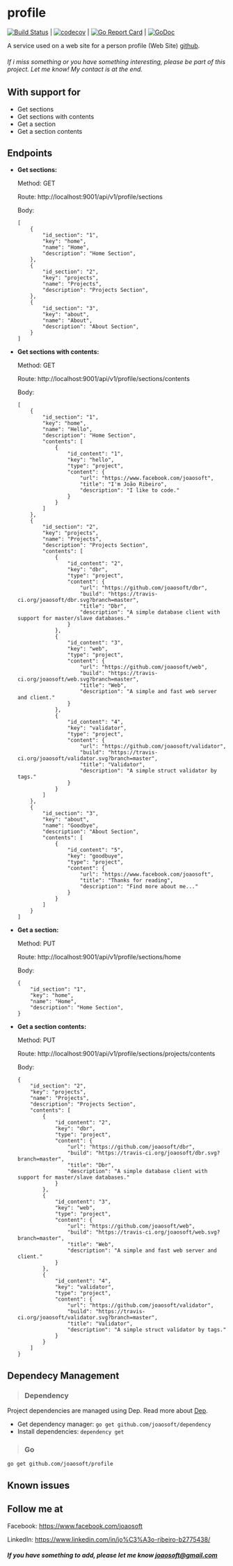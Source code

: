 # profile
[![Build Status](https://travis-ci.org/joaosoft/profile.svg?branch=master)](https://travis-ci.org/joaosoft/profile) | [![codecov](https://codecov.io/gh/joaosoft/profile/branch/master/graph/badge.svg)](https://codecov.io/gh/joaosoft/profile) | [![Go Report Card](https://goreportcard.com/badge/github.com/joaosoft/profile)](https://goreportcard.com/report/github.com/joaosoft/profile) | [![GoDoc](https://godoc.org/github.com/joaosoft/profile?status.svg)](https://godoc.org/github.com/joaosoft/profile)

A service used on a web site for a person profile (Web Site) [github](https://github.com/joaosoft/vue-profile).


###### If i miss something or you have something interesting, please be part of this project. Let me know! My contact is at the end.

## With support for
* Get sections
* Get sections with contents
* Get a section
* Get a section contents

## Endpoints
* **Get sections:** 

    Method: GET

    Route: http://localhost:9001/api/v1/profile/sections
    
    Body: 
    ```
    [
        {
            "id_section": "1",
            "key": "home",
            "name": "Home",
            "description": "Home Section",
        },
        {
            "id_section": "2",
            "key": "projects",
            "name": "Projects",
            "description": "Projects Section",
        },
        {
            "id_section": "3",
            "key": "about",
            "name": "About",
            "description": "About Section",
        }
    ]
    ```

* **Get sections with contents:** 

    Method: GET

    Route: http://localhost:9001/api/v1/profile/sections/contents
    
    Body: 
    ```
    [
        {
            "id_section": "1",
            "key": "home",
            "name": "Hello",
            "description": "Home Section",
            "contents": [
                {
                    "id_content": "1",
                    "key": "hello",
                    "type": "project",
                    "content": {
                        "url": "https://www.facebook.com/joaosoft",
                        "title": "I'm João Ribeiro",
                        "description": "I like to code."
                    }
                }
            ]
        },
        {
            "id_section": "2",
            "key": "projects",
            "name": "Projects",
            "description": "Projects Section",
            "contents": [
                {
                    "id_content": "2",
                    "key": "dbr",
                    "type": "project",
                    "content": {
                        "url": "https://github.com/joaosoft/dbr",
                        "build": "https://travis-ci.org/joaosoft/dbr.svg?branch=master",
                        "title": "Dbr",
                        "description": "A simple database client with support for master/slave databases."
                    }
                },
                {
                    "id_content": "3",
                    "key": "web",
                    "type": "project",
                    "content": {
                        "url": "https://github.com/joaosoft/web",
                        "build": "https://travis-ci.org/joaosoft/web.svg?branch=master",
                        "title": "Web",
                        "description": "A simple and fast web server and client."
                    }
                },
                {
                    "id_content": "4",
                    "key": "validator",
                    "type": "project",
                    "content": {
                        "url": "https://github.com/joaosoft/validator",
                        "build": "https://travis-ci.org/joaosoft/validator.svg?branch=master",
                        "title": "Validator",
                        "description": "A simple struct validator by tags."
                    }
                }
            ]
        },
        {
            "id_section": "3",
            "key": "about",
            "name": "Goodbye",
            "description": "About Section",
            "contents": [
                {
                    "id_content": "5",
                    "key": "goodbuye",
                    "type": "project",
                    "content": {
                        "url": "https://www.facebook.com/joaosoft",
                        "title": "Thanks for reading",
                        "description": "Find more about me..."
                    }
                }
            ]
        }
    ]
    ```
    
* **Get a section:** 

    Method: PUT
    
    Route: http://localhost:9001/api/v1/profile/sections/home
    
    Body: 
    ```
    {
        "id_section": "1",
        "key": "home",
        "name": "Home",
        "description": "Home Section",
    }
    ```

* **Get a section contents:** 

    Method: PUT
    
    Route: http://localhost:9001/api/v1/profile/sections/projects/contents
    
    Body: 
    ```
    {
        "id_section": "2",
        "key": "projects",
        "name": "Projects",
        "description": "Projects Section",
        "contents": [
            {
                "id_content": "2",
                "key": "dbr",
                "type": "project",
                "content": {
                    "url": "https://github.com/joaosoft/dbr",
                    "build": "https://travis-ci.org/joaosoft/dbr.svg?branch=master",
                    "title": "Dbr",
                    "description": "A simple database client with support for master/slave databases."
                }
            },
            {
                "id_content": "3",
                "key": "web",
                "type": "project",
                "content": {
                    "url": "https://github.com/joaosoft/web",
                    "build": "https://travis-ci.org/joaosoft/web.svg?branch=master",
                    "title": "Web",
                    "description": "A simple and fast web server and client."
                }
            },
            {
                "id_content": "4",
                "key": "validator",
                "type": "project",
                "content": {
                    "url": "https://github.com/joaosoft/validator",
                    "build": "https://travis-ci.org/joaosoft/validator.svg?branch=master",
                    "title": "Validator",
                    "description": "A simple struct validator by tags."
                }
            }
        ]
    }
    ```

## Dependecy Management
>### Dependency

Project dependencies are managed using Dep. Read more about [Dep](https://github.com/golang/dep).
* Get dependency manager: `go get github.com/joaosoft/dependency`
* Install dependencies: `dependency get`


>### Go
```
go get github.com/joaosoft/profile
```

## Known issues

## Follow me at
Facebook: https://www.facebook.com/joaosoft

LinkedIn: https://www.linkedin.com/in/jo%C3%A3o-ribeiro-b2775438/

##### If you have something to add, please let me know joaosoft@gmail.com
